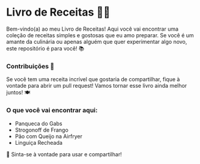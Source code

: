 # Livro de Receitas :woman_cook:

Bem-vindo(a) ao meu Livro de Receitas! Aqui você vai encontrar uma coleção de receitas simples e gostosas que eu amo preparar. Se você é um amante da culinária ou apenas alguém que quer experimentar algo novo, este repositório é para você! 📚



### Contribuições 🙋
Se você tem uma receita incrível que gostaria de compartilhar, fique à vontade para abrir um pull request! Vamos tornar esse livro ainda melhor juntos! 🍽️



### O que você vai encontrar aqui:
- Panqueca do Gabs
- Strogonoff de Frango
- Pão com Queijo na Airfryer
- Linguiça Recheada



📜 Sinta-se à vontade para usar e compartilhar!
